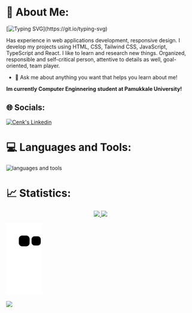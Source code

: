 # 💫 About Me:

[![Typing SVG](https://readme-typing-svg.herokuapp.com?color=%fff&size=22&vCenter=true&lines=Hello+There!+;I'm+Cenk+Şengünlü...;)](https://git.io/typing-svg)

Has experience in web applications development, responsive design. I develop my projects using HTML, CSS, Tailwind CSS, JavaScript, TypeScript and React. I like to learn and research new things. Organized, responsible and self-critical person, attentive to details as well, goal-oriented, team player.

- 💬 Ask me about anything you want that helps you learn about me!

<strong> Im currently Computer Enginnering student at Pamukkale University! </strong>

## 🌐 Socials:

<a href="https://www.linkedin.com/in/cenk-şengünlü-b58517210/" target="_blank" rel="nofollow"><img alt="Cenk's Linkedin" src="https://img.shields.io/badge/LinkedIn-0077B5?style=for-the-badge&logo=linkedin&logoColor=white" /></a>


# 💻 Languages and Tools:
<img src="https://skillicons.dev/icons?i=html,css,tailwind,js,ts,react,nextjs,redux,vite" alt="languages and tools">

# 📈 Statistics:

<div align="center">
<a href="https://github.com/cenkSengunlu">
<img height="160em" src="https://github-readme-stats.vercel.app/api?username=cenkSengunlu&theme=github_dark&show_icons=true&include_all_commits=true&hide_border=true&count_private=true" />
</a>
<a href="https://github.com/cenkSengunlu">
<img height="160em" src="https://github-readme-stats.vercel.app/api/top-langs/?username=cenkSengunlu&layout=compact&hide_border=true&theme=github_dark" />
</a>

<!-- [![GitHub Streak](https://github-readme-streak-stats.herokuapp.com?user=cenkSengunlu&theme=buefy-dark&hide_border=true&border_radius=0&date_format=j%20M%5B%20Y%5D&background=0D1117&stroke=313F56&ring=601BDD&fire=2D5CDD&currStreakNum=2DB4DD&sideNums=1B96DD&sideLabels=077ADD&currStreakLabel=5C07DD)](https://git.io/streak-stats) -->

</div>

![snake svg](https://github.com/cenkSengunlu/cenkSengunlu/blob/output/github-contribution-grid-snake.svg)

![](https://visitor-badge.glitch.me/badge?page_id=cenkSengunlu.cenkSengunlu)
